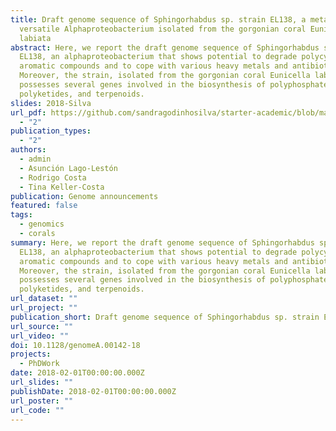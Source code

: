 ```yaml
---
title: Draft genome sequence of Sphingorhabdus sp. strain EL138, a metabolically
  versatile Alphaproteobacterium isolated from the gorgonian coral Eunicella
  labiata
abstract: Here, we report the draft genome sequence of Sphingorhabdus sp. strain
  EL138, an alphaproteobacterium that shows potential to degrade polycyclic
  aromatic compounds and to cope with various heavy metals and antibiotics.
  Moreover, the strain, isolated from the gorgonian coral Eunicella labiata,
  possesses several genes involved in the biosynthesis of polyphosphates,
  polyketides, and terpenoids.
slides: 2018-Silva
url_pdf: https://github.com/sandragodinhosilva/starter-academic/blob/master/content/publication/genome_announcement/2018-Silva-e00142-18.pdf
  - "2"
publication_types:
  - "2"
authors:
  - admin
  - Asunción Lago-Lestón
  - Rodrigo Costa
  - Tina Keller‐Costa
publication: Genome announcements
featured: false
tags:
  - genomics
  - corals
summary: Here, we report the draft genome sequence of Sphingorhabdus sp. strain
  EL138, an alphaproteobacterium that shows potential to degrade polycyclic
  aromatic compounds and to cope with various heavy metals and antibiotics.
  Moreover, the strain, isolated from the gorgonian coral Eunicella labiata,
  possesses several genes involved in the biosynthesis of polyphosphates,
  polyketides, and terpenoids.
url_dataset: ""
url_project: ""
publication_short: Draft genome sequence of Sphingorhabdus sp. strain EL138
url_source: ""
url_video: ""
doi: 10.1128/genomeA.00142-18
projects:
  - PhDWork
date: 2018-02-01T00:00:00.000Z
url_slides: ""
publishDate: 2018-02-01T00:00:00.000Z
url_poster: ""
url_code: ""
---
```

